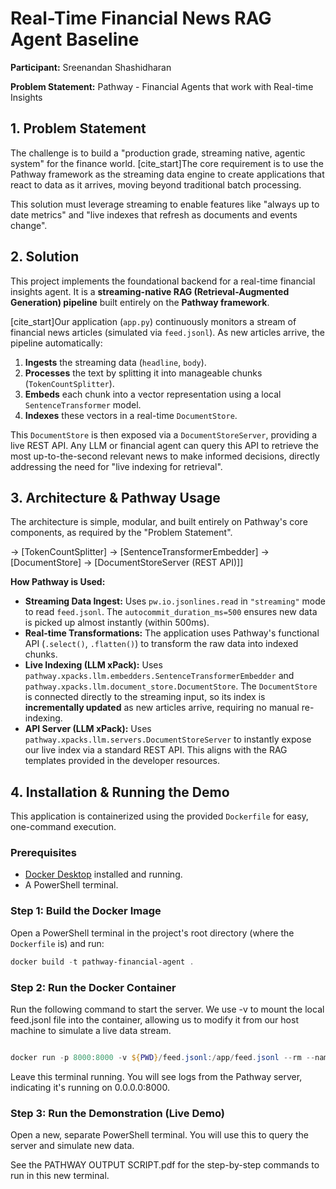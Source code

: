 
# Real-Time Financial News RAG Agent Baseline

**Participant:** Sreenandan Shashidharan

**Problem Statement:** Pathway - Financial Agents that work with Real-time Insights 

## 1. Problem Statement

The challenge is to build a "production grade, streaming native, agentic system"  for the finance world. [cite_start]The core requirement is to use the Pathway framework as the streaming data engine to create applications that react to data as it arrives, moving beyond traditional batch processing.

This solution must leverage streaming to enable features like "always up to date metrics" and "live indexes that refresh as documents and events change".

## 2. Solution

This project implements the foundational backend for a real-time financial insights agent. It is a **streaming-native RAG (Retrieval-Augmented Generation) pipeline** built entirely on the **Pathway framework**.

[cite_start]Our application (`app.py`) continuously monitors a stream of financial news articles (simulated via `feed.jsonl`). As new articles arrive, the pipeline automatically:
1.  **Ingests** the streaming data (`headline`, `body`).
2.  **Processes** the text by splitting it into manageable chunks (`TokenCountSplitter`).
3.  **Embeds** each chunk into a vector representation using a local `SentenceTransformer` model.
4.  **Indexes** these vectors in a real-time `DocumentStore`.

This `DocumentStore` is then exposed via a `DocumentStoreServer`, providing a live REST API. Any LLM or financial agent can query this API to retrieve the most up-to-the-second relevant news to make informed decisions, directly addressing the need for "live indexing for retrieval".

## 3. Architecture & Pathway Usage

The architecture is simple, modular, and built entirely on Pathway's core components, as required by the "Problem Statement".

 -> [TokenCountSplitter] -> [SentenceTransformerEmbedder] -> [DocumentStore] -> [DocumentStoreServer (REST API)]]

**How Pathway is Used:**

* **Streaming Data Ingest:** Uses `pw.io.jsonlines.read` in `"streaming"` mode to read `feed.jsonl`. The `autocommit_duration_ms=500` ensures new data is picked up almost instantly (within 500ms).
* **Real-time Transformations:** The application uses Pathway's functional API (`.select()`, `.flatten()`) to transform the raw data into indexed chunks.
* **Live Indexing (LLM xPack):** Uses `pathway.xpacks.llm.embedders.SentenceTransformerEmbedder` and `pathway.xpacks.llm.document_store.DocumentStore`. The `DocumentStore` is connected directly to the streaming input, so its index is **incrementally updated** as new articles arrive, requiring no manual re-indexing.
* **API Server (LLM xPack):** Uses `pathway.xpacks.llm.servers.DocumentStoreServer` to instantly expose our live index via a standard REST API. This aligns with the RAG templates provided in the developer resources.

## 4. Installation & Running the Demo

This application is containerized using the provided `Dockerfile` for easy, one-command execution.

### Prerequisites

* [Docker Desktop](https://www.docker.com/products/docker-desktop/) installed and running.
* A PowerShell terminal.

### Step 1: Build the Docker Image

Open a PowerShell terminal in the project's root directory (where the `Dockerfile` is) and run:

```powershell
docker build -t pathway-financial-agent .
```
### Step 2: Run the Docker Container
Run the following command to start the server. We use -v to mount the local feed.jsonl file into the container, allowing us to modify it from our host machine to simulate a live data stream.

```PowerShell

docker run -p 8000:8000 -v ${PWD}/feed.jsonl:/app/feed.jsonl --rm --name pathway-app pathway-financial-agent
```
Leave this terminal running. You will see logs from the Pathway server, indicating it's running on 0.0.0.0:8000.

### Step 3: Run the Demonstration (Live Demo)
Open a new, separate PowerShell terminal. You will use this to query the server and simulate new data.

See the PATHWAY OUTPUT SCRIPT.pdf for the step-by-step commands to run in this new terminal.
